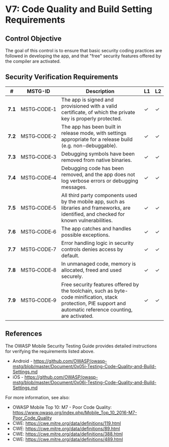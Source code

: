 # V7: Code Quality and Build Setting Requirements

## Control Objective

The goal of this control is to ensure that basic security coding practices are followed in developing the app, and that "free" security features offered by the compiler are activated.

## Security Verification Requirements

| # | MSTG-ID | Description | L1 | L2 |
| --- | --- | --- | --- | --- |
| **7.1** | MSTG‑CODE‑1 | The app is signed and provisioned with a valid certificate, of which the private key is properly protected. | ✓ | ✓ |
| **7.2** | MSTG‑CODE‑2 | The app has been built in release mode, with settings appropriate for a release build (e.g. non-debuggable). | ✓ | ✓ |
| **7.3** | MSTG‑CODE‑3 | Debugging symbols have been removed from native binaries. | ✓ | ✓ |
| **7.4** | MSTG‑CODE‑4 | Debugging code has been removed, and the app does not log verbose errors or debugging messages. | ✓ | ✓ |
| **7.5** | MSTG‑CODE‑5 | All third party components used by the mobile app, such as libraries and frameworks, are identified, and checked for known vulnerabilities. | ✓ | ✓ |
| **7.6** | MSTG‑CODE‑6 | The app catches and handles possible exceptions.| ✓ | ✓ |
| **7.7** | MSTG‑CODE‑7 | Error handling logic in security controls denies access by default. | ✓ | ✓ |
| **7.8** | MSTG‑CODE‑8 | In unmanaged code, memory is allocated, freed and used securely.  | ✓ | ✓ |
| **7.9** | MSTG‑CODE‑9 | Free security features offered by the toolchain, such as byte-code minification, stack protection, PIE support and automatic reference counting, are activated. | ✓ | ✓ |

<div style="page-break-after: always;"></div>

## References

The OWASP Mobile Security Testing Guide provides detailed instructions for verifying the requirements listed above.

- Android - <https://github.com/OWASP/owasp-mstg/blob/master/Document/0x05i-Testing-Code-Quality-and-Build-Settings.md>
- iOS - <https://github.com/OWASP/owasp-mstg/blob/master/Document/0x06i-Testing-Code-Quality-and-Build-Settings.md>

For more information, see also:

- OWASP Mobile Top 10: M7 - Poor Code Quality: <https://www.owasp.org/index.php/Mobile_Top_10_2016-M7-Poor_Code_Quality>
- CWE: <https://cwe.mitre.org/data/definitions/119.html>
- CWE: <https://cwe.mitre.org/data/definitions/89.html>
- CWE: <https://cwe.mitre.org/data/definitions/388.html>
- CWE: <https://cwe.mitre.org/data/definitions/489.html>
